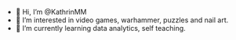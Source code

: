 - 👋 Hi, I’m @KathrinMM
- 👀 I’m interested in video games, warhammer, puzzles and nail art.
- 🌱 I’m currently learning data analytics, self teaching.
